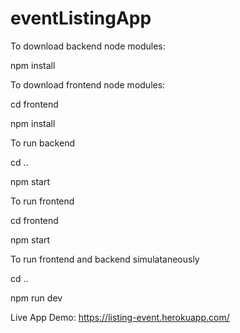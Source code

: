 # eventListingApp
To download backend node modules:

npm install


To download frontend node modules:

cd frontend

npm install


To run backend

cd ..

npm start


To run frontend

cd frontend

npm start


To run frontend and backend simulataneously

cd ..

npm run dev


Live App Demo: https://listing-event.herokuapp.com/


